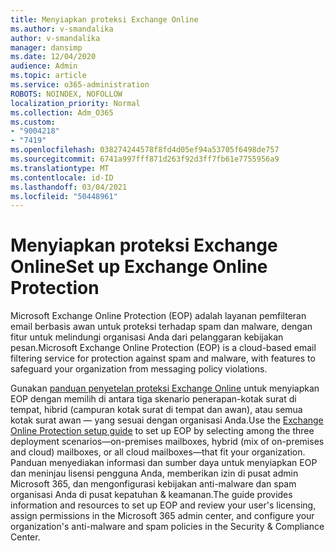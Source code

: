 ```yaml
---
title: Menyiapkan proteksi Exchange Online
ms.author: v-smandalika
author: v-smandalika
manager: dansimp
ms.date: 12/04/2020
audience: Admin
ms.topic: article
ms.service: o365-administration
ROBOTS: NOINDEX, NOFOLLOW
localization_priority: Normal
ms.collection: Adm_O365
ms.custom:
- "9004218"
- "7419"
ms.openlocfilehash: 038274244578f8fd4d05ef94a53705f6498de757
ms.sourcegitcommit: 6741a997fff871d263f92d3ff7fb61e7755956a9
ms.translationtype: MT
ms.contentlocale: id-ID
ms.lasthandoff: 03/04/2021
ms.locfileid: "50448961"
---
```

# <a name="set-up-exchange-online-protection"></a><span data-ttu-id="9f3ef-102">Menyiapkan proteksi Exchange Online</span><span class="sxs-lookup"><span data-stu-id="9f3ef-102">Set up Exchange Online Protection</span></span>

<span data-ttu-id="9f3ef-103">Microsoft Exchange Online Protection (EOP) adalah layanan pemfilteran email berbasis awan untuk proteksi terhadap spam dan malware, dengan fitur untuk melindungi organisasi Anda dari pelanggaran kebijakan pesan.</span><span class="sxs-lookup"><span data-stu-id="9f3ef-103">Microsoft Exchange Online Protection (EOP) is a cloud-based email filtering service for protection against spam and malware, with features to safeguard your organization from messaging policy violations.</span></span>

<span data-ttu-id="9f3ef-104">Gunakan [panduan penyetelan proteksi Exchange Online](https://go.microsoft.com/fwlink/?linkid=2071067) untuk menyiapkan EOP dengan memilih di antara tiga skenario penerapan-kotak surat di tempat, hibrid (campuran kotak surat di tempat dan awan), atau semua kotak surat awan — yang sesuai dengan organisasi Anda.</span><span class="sxs-lookup"><span data-stu-id="9f3ef-104">Use the [Exchange Online Protection setup guide](https://go.microsoft.com/fwlink/?linkid=2071067) to set up EOP by selecting among the three deployment scenarios—on-premises mailboxes, hybrid (mix of on-premises and cloud) mailboxes, or all cloud mailboxes—that fit your organization.</span></span> <span data-ttu-id="9f3ef-105">Panduan menyediakan informasi dan sumber daya untuk menyiapkan EOP dan meninjau lisensi pengguna Anda, memberikan izin di pusat admin Microsoft 365, dan mengonfigurasi kebijakan anti-malware dan spam organisasi Anda di pusat kepatuhan & keamanan.</span><span class="sxs-lookup"><span data-stu-id="9f3ef-105">The guide provides information and resources to set up EOP and review your user's licensing, assign permissions in the Microsoft 365 admin center, and configure your organization's anti-malware and spam policies in the Security & Compliance Center.</span></span>
